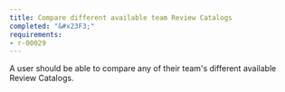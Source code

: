 ```yaml
---
title: Compare different available team Review Catalogs
completed: "&#x23F3;"
requirements:
- r-00029
---
```


A user should be able to compare any of their team's different available Review Catalogs.

